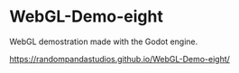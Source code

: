 # WebGL-Demo-eight
WebGL demostration made with the Godot engine.

https://randompandastudios.github.io/WebGL-Demo-eight/
